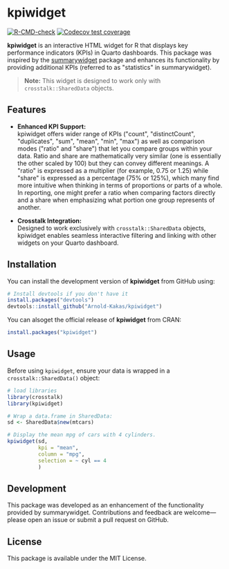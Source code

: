 
# kpiwidget

<!-- badges: start -->
[![R-CMD-check](https://github.com/Arnold-Kakas/kpiwidget/actions/workflows/R-CMD-check.yaml/badge.svg)](https://github.com/Arnold-Kakas/kpiwidget/actions/workflows/R-CMD-check.yaml)
[![Codecov test coverage](https://codecov.io/gh/Arnold-Kakas/kpiwidget/branch/main/graph/badge.svg)](https://app.codecov.io/gh/Arnold-Kakas/kpiwidget?branch=main)
<!-- badges: end -->

**kpiwidget** is an interactive HTML widget for R that displays key performance indicators (KPIs) in Quarto dashboards. This package was inspired by the [summarywidget](https://github.com/kent37/summarywidget) package and enhances its functionality by providing additional KPIs (referred to as "statistics" in summarywidget).

> **Note:** This widget is designed to work only with `crosstalk::SharedData` objects.

## Features

- **Enhanced KPI Support:**  
  kpiwidget offers wider range of KPIs ("count", "distinctCount", "duplicates", "sum", "mean", "min", "max") as well as comparison modes ("ratio" and "share") that let you compare groups within your data.
  Ratio and share are mathematically very similar (one is essentially the other scaled by 100) but they can convey different meanings. 
  A "ratio" is expressed as a multiplier (for example, 0.75 or 1.25) while "share" is expressed as a percentage (75% or 125%), which many find more intuitive when thinking in terms of proportions or parts of a whole. 
  In reporting, one might prefer a ratio when comparing factors directly and a share when emphasizing what portion one group represents of another. 

- **Crosstalk Integration:**  
  Designed to work exclusively with `crosstalk::SharedData` objects, kpiwidget enables seamless interactive filtering and linking with other widgets on your Quarto dashboard.

## Installation

You can install the development version of **kpiwidget** from GitHub using:

``` r
# Install devtools if you don't have it
install.packages("devtools")
devtools::install_github("Arnold-Kakas/kpiwidget")
```

You can alsoget the official release of **kpiwidget** from CRAN:

``` r
install.packages("kpiwidget")
```

## Usage

Before using `kpiwidget`, ensure your data is wrapped in a `crosstalk::SharedData()` object:

``` r
# load libraries
library(crosstalk)
library(kpiwidget)

# Wrap a data.frame in SharedData:
sd <- SharedData$new(mtcars)

# Display the mean mpg of cars with 4 cylinders.
kpiwidget(sd, 
          kpi = "mean", 
          column = "mpg",
          selection = ~ cyl == 4
          )
```

## Development

This package was developed as an enhancement of the functionality provided by summarywidget. Contributions and feedback are welcome—please open an issue or submit a pull request on GitHub.

## License

This package is available under the MIT License.
